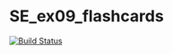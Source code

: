 # SE_ex09_flashcards
[![Build Status](https://travis-ci.com/amnesie1991/SE_ex09_flashcards.svg?branch=master)](https://travis-ci.com/amnesie1991/SE_ex09_flashcards)
